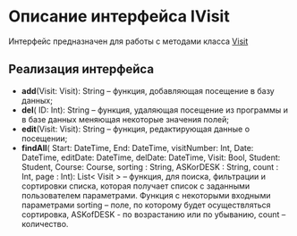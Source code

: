 # Описание интерфейса IVisit
Интерфейс предназначен для работы с методами класса [Visit](https://github.com/saramampco/oop/blob/master/docs/Client.md)

## Реализация интерфейса

* **add**(Visit: Visit): String – функция, добавляющая посещение в базу данных;
* **del**( ID: Int): String –  функция, удаляющая  посещение из программы и в базе данных меняющая некоторые значения полей;
* **edit**(Visit: Visit): String – функция, редактирующая данные о посещении;
* **findAll**(  Start:	DateTime, End:	DateTime, visitNumber: Int, Date:	DateTime,  editDate:	DateTime, delDate:	DateTime,  Visit: Bool,  Student: Student,  Course: Course, sorting : String, ASKorDESK : String,  count : Int, page : Int): List< Visit >   – функция, для поиска, фильтрации и сортировки списка, которая получает список с заданными пользователем параметрами.
Функция с некоторыми входными параметрами sorting – поле, по которому будет осуществляться сортировка, ASKofDESK - по возрастанию или по убыванию, count – количество.  
